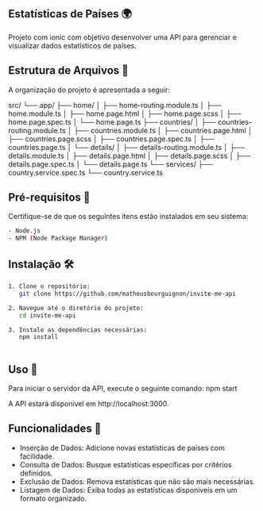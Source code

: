 ## Estatísticas de Países 🌍

Projeto com ionic com objetivo desenvolver uma API para gerenciar e visualizar dados estatísticos de países.

## Estrutura de Arquivos 📄

A organização do projeto é apresentada a seguir:

src/
└── app/
    ├── home/
    │   ├── home-routing.module.ts
    │   ├── home.module.ts
    │   ├── home.page.html
    │   ├── home.page.scss
    │   ├── home.page.spec.ts
    │   └── home.page.ts
    ├── countries/
    │   ├── countries-routing.module.ts
    │   ├── countries.module.ts
    │   ├── countries.page.html
    │   ├── countries.page.scss
    │   ├── countries.page.spec.ts
    │   ├── countries.page.ts
    │   └── details/
    │       ├── details-routing.module.ts
    │       ├── details.module.ts
    │       ├── details.page.html
    │       ├── details.page.scss
    │       ├── details.page.spec.ts
    │       └── details.page.ts
    └── services/
        ├── country.service.spec.ts
        └── country.service.ts

## Pré-requisitos 🔧

Certifique-se de que os seguintes itens estão instalados em seu sistema:

```bash
- Node.js
- NPM (Node Package Manager) 
```

## Instalação 🛠

```bash
1. Clone o repositório:
   git clone https://github.com/matheusbourguignon/invite-me-api
```

```bash
2. Navegue até o diretório do projeto:
   cd invite-me-api
```

```bash
3. Instale as dependências necessárias:
   npm install
   
```
## Uso 🚀

Para iniciar o servidor da API, execute o seguinte comando:
   npm start

A API estará disponível em http://localhost:3000.

## Funcionalidades 🌟

- Inserção de Dados: Adicione novas estatísticas de países com facilidade.
- Consulta de Dados: Busque estatísticas específicas por critérios definidos.
- Exclusão de Dados: Remova estatísticas que não são mais necessárias.
- Listagem de Dados: Exiba todas as estatísticas disponíveis em um formato organizado.
